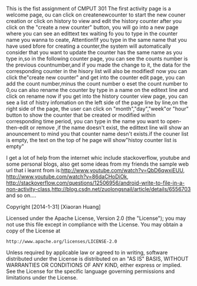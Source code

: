 This is the fist assignment of CMPUT 301
The first activity page is a welcome page, ou can click on createnewcounter to start the new couner creation or click on history to view and edit the history counter
after you click on the "create a new counter" button, you will go into a new page where you can see an edittext tex waiting fo you to type in the counter name you 
wanna to ceate, Attention!If you type in the same name that you have used bfore for creating a counter,the system will automatically consider that you want to update the counter
has the same name as you type in,so in the following counter page, you can see the counts number is the previous countnumber,and if you made the change to it, the data for the corresponding
counter in the hisory list will also be modified!
now you can click the"create new counter" and get into the counter edit page, you can add the count number,minus the count number o eset the count number to 0,ou can also rename the counter
by type in a name on the editext line and click on rename
now if you get into the history counter view page, you can see a list of histry infomation on the left side of the page line by line,on the right side of the page, the user can click on
"month","day","week"or "hour" button to show the counter that be created or modified within corresponding time period, you can type in the name you want to open-then-edit or remove ,if the name
doesn't exist, the edittext line will show an anouncement to mind you that counter name desn't exists.if the couner list is empty, the text on the top of he page will show"histoy counter list is empty"

I get a lot of help from the internet whic include stackoverflow, youtube and some personal blogs, also get some ideas from my friends
the sample web url that i learnt from is:http://www.youtube.com/watch?v=QbD6qwxiEUU, http://www.youtube.com/watch?v=86daCHoDiOk, http://stackoverflow.com/questions/12506956/android-write-to-file-in-a-non-activity-class,http://blog.csdn.net/zuolongsnail/article/details/6556703 and so on....





Copyright [2014-1-31] [Xiaoran Huang]

Licensed under the Apache License, Version 2.0 (the "License");
you may not use this file except in compliance with the License.
You may obtain a copy of the License at

    http://www.apache.org/licenses/LICENSE-2.0

Unless required by applicable law or agreed to in writing, software
distributed under the License is distributed on an "AS IS" BASIS,
WITHOUT WARRANTIES OR CONDITIONS OF ANY KIND, either express or implied.
See the License for the specific language governing permissions and
limitations under the License. 
